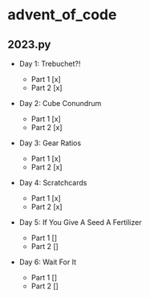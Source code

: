 # advent_of_code

## 2023.py

- Day 1: Trebuchet?!
  - Part 1 [x]
  - Part 2 [x]

- Day 2: Cube Conundrum
  - Part 1 [x]
  - Part 2 [x]

- Day 3: Gear Ratios
  - Part 1 [x]
  - Part 2 [x]

- Day 4: Scratchcards
  - Part 1 [x]
  - Part 2 [x]

- Day 5: If You Give A Seed A Fertilizer
  - Part 1 []
  - Part 2 [] 

- Day 6: Wait For It
  - Part 1 []
  - Part 2 []